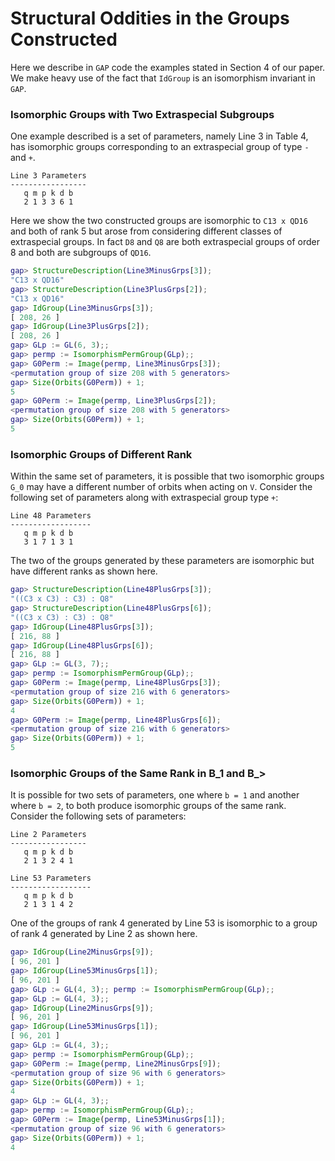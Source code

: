 # Structural Oddities in the Groups Constructed

Here we describe in `GAP` code the examples stated in Section 4 of our paper. We make heavy use of the fact that `IdGroup` is an isomorphism invariant in `GAP`.

### Isomorphic Groups with Two Extraspecial Subgroups

One example described is a set of parameters, namely Line 3 in Table 4, has isomorphic groups corresponding to an extraspecial group of type `-` and `+`.
```
Line 3 Parameters
-----------------
   q m p k d b
   2 1 3 3 6 1
```
Here we show the two constructed groups are isomorphic to `C13 x QD16` and both of rank 5 but arose from considering different classes of extraspecial groups.
In fact `D8` and `Q8` are both extraspecial groups of order 8 and both are subgroups of `QD16`.
```gap
gap> StructureDescription(Line3MinusGrps[3]);
"C13 x QD16"
gap> StructureDescription(Line3PlusGrps[2]);
"C13 x QD16"
gap> IdGroup(Line3MinusGrps[3]);
[ 208, 26 ]
gap> IdGroup(Line3PlusGrps[2]);
[ 208, 26 ]
gap> GLp := GL(6, 3);;
gap> permp := IsomorphismPermGroup(GLp);;
gap> G0Perm := Image(permp, Line3MinusGrps[3]);
<permutation group of size 208 with 5 generators>
gap> Size(Orbits(G0Perm)) + 1;
5
gap> G0Perm := Image(permp, Line3PlusGrps[2]);
<permutation group of size 208 with 5 generators>
gap> Size(Orbits(G0Perm)) + 1;
5
```

### Isomorphic Groups of Different Rank

Within the same set of parameters, it is possible that two isomorphic groups `G_0` may have a different number of orbits when acting on `V`.
Consider the following set of parameters along with extraspecial group type `+`:
```
Line 48 Parameters
------------------
   q m p k d b
   3 1 7 1 3 1
```
The two of the groups generated by these parameters are isomorphic but have different ranks as shown here.
```gap
gap> StructureDescription(Line48PlusGrps[3]);
"((C3 x C3) : C3) : Q8"
gap> StructureDescription(Line48PlusGrps[6]);
"((C3 x C3) : C3) : Q8"
gap> IdGroup(Line48PlusGrps[3]);
[ 216, 88 ]
gap> IdGroup(Line48PlusGrps[6]);
[ 216, 88 ]
gap> GLp := GL(3, 7);;
gap> permp := IsomorphismPermGroup(GLp);;
gap> G0Perm := Image(permp, Line48PlusGrps[3]);
<permutation group of size 216 with 6 generators>
gap> Size(Orbits(G0Perm)) + 1;
4
gap> G0Perm := Image(permp, Line48PlusGrps[6]);
<permutation group of size 216 with 6 generators>
gap> Size(Orbits(G0Perm)) + 1;
5
```

### Isomorphic Groups of the Same Rank in B\_1 and B_>

It is possible for two sets of parameters, one where `b = 1` and another where `b = 2`, to both produce isomorphic groups of the same rank.
Consider the following sets of parameters:
```
Line 2 Parameters
-----------------
   q m p k d b
   2 1 3 2 4 1

Line 53 Parameters
------------------
   q m p k d b
   2 1 3 1 4 2
```
One of the groups of rank 4 generated by Line 53 is isomorphic to a group of rank 4 generated by Line 2 as shown here.
```gap
gap> IdGroup(Line2MinusGrps[9]);
[ 96, 201 ]
gap> IdGroup(Line53MinusGrps[1]);
[ 96, 201 ]
gap> GLp := GL(4, 3);; permp := IsomorphismPermGroup(GLp);;
gap> GLp := GL(4, 3);;
gap> IdGroup(Line2MinusGrps[9]);
[ 96, 201 ]
gap> IdGroup(Line53MinusGrps[1]);
[ 96, 201 ]
gap> GLp := GL(4, 3);;
gap> permp := IsomorphismPermGroup(GLp);;
gap> G0Perm := Image(permp, Line2MinusGrps[9]);
<permutation group of size 96 with 6 generators>
gap> Size(Orbits(G0Perm)) + 1;
4
gap> GLp := GL(4, 3);;
gap> permp := IsomorphismPermGroup(GLp);;
gap> G0Perm := Image(permp, Line53MinusGrps[1]);
<permutation group of size 96 with 6 generators>
gap> Size(Orbits(G0Perm)) + 1;
4
```
